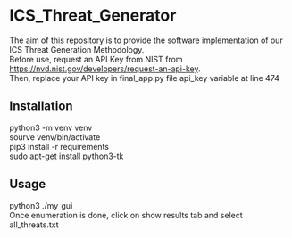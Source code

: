 # ICS_Threat_Generator
The aim of this repository is to provide the software implementation of our ICS Threat Generation Methodology. \
Before use, request an API Key from NIST from https://nvd.nist.gov/developers/request-an-api-key. \
Then, replace your API key in final_app.py file api_key variable at line 474

## Installation
python3 -m venv venv \
sourve venv/bin/activate \
pip3 install -r requirements   
sudo apt-get install python3-tk  

## Usage
python3 ./my_gui \
Once enumeration is done, click on show results tab and select all_threats.txt
